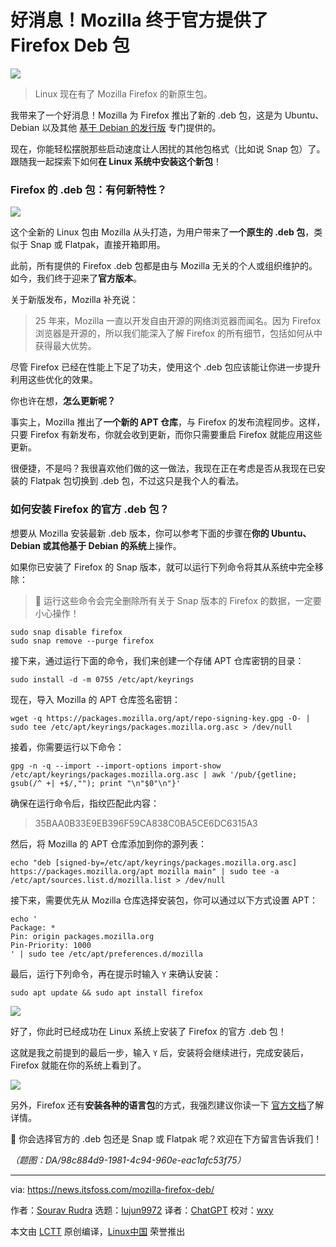 [#]: subject: "Ah, Snap! Firefox is Finally Providing Deb Package for Debian and Ubuntu Users"
[#]: via: "https://news.itsfoss.com/mozilla-firefox-deb/"
[#]: author: "Sourav Rudra https://news.itsfoss.com/author/sourav/"
[#]: collector: "lujun9972/lctt-scripts-1705972010"
[#]: translator: "ChatGPT"
[#]: reviewer: "wxy"
[#]: publisher: "wxy"
[#]: url: "https://linux.cn/article-16585-1.html"

好消息！Mozilla 终于官方提供了 Firefox Deb 包
======

![][0]

> Linux 现在有了 Mozilla Firefox 的新原生包。

我带来了一个好消息！Mozilla 为 Firefox 推出了新的 .deb 包，这是为 Ubuntu、Debian 以及其他 [基于 Debian 的发行版][1] 专门提供的。

现在，你能轻松摆脱那些启动速度让人困扰的其他包格式（比如说 Snap 包）了。跟随我一起探索下如何**在 Linux 系统中安装这个新包**！

### Firefox 的 .deb 包：有何新特性？

![][3]

这个全新的 Linux 包由 Mozilla 从头打造，为用户带来了**一个原生的 .deb 包**，类似于 Snap 或 Flatpak，直接开箱即用。

此前，所有提供的 Firefox .deb 包都是由与 Mozilla 无关的个人或组织维护的。如今，我们终于迎来了**官方版本**。

关于新版发布，Mozilla 补充说：

> 25 年来，Mozilla 一直以开发自由开源的网络浏览器而闻名。因为 Firefox 浏览器是开源的，所以我们能深入了解 Firefox 的所有细节，包括如何从中获得最大优势。

尽管 Firefox 已经在性能上下足了功夫，使用这个 .deb 包应该能让你进一步提升利用这些优化的效果。

你也许在想，**怎么更新呢？**

事实上，Mozilla 推出了**一个新的 APT 仓库**，与 Firefox 的发布流程同步。这样，只要 Firefox 有新发布，你就会收到更新，而你只需要重启 Firefox 就能应用这些更新。

很便捷，不是吗？我很喜欢他们做的这一做法，我现在正在考虑是否从我现在已安装的 Flatpak 包切换到 .deb 包，不过这只是我个人的看法。

### 如何安装 Firefox 的官方 .deb 包？

想要从 Mozilla 安装最新 .deb 版本，你可以参考下面的步骤在**你的 Ubuntu、Debian 或其他基于 Debian 的系统**上操作。

如果你已安装了 Firefox 的 Snap 版本，就可以运行下列命令将其从系统中完全移除：

> 🚧 运行这些命令会完全删除所有关于 Snap 版本的 Firefox 的数据，一定要小心操作！

```
sudo snap disable firefox
sudo snap remove --purge firefox
```

接下来，通过运行下面的命令，我们来创建一个存储 APT 仓库密钥的目录：

```
sudo install -d -m 0755 /etc/apt/keyrings
```

现在，导入 Mozilla 的 APT 仓库签名密钥：

```
wget -q https://packages.mozilla.org/apt/repo-signing-key.gpg -O- | sudo tee /etc/apt/keyrings/packages.mozilla.org.asc > /dev/null
```

接着，你需要运行以下命令：

```
gpg -n -q --import --import-options import-show /etc/apt/keyrings/packages.mozilla.org.asc | awk '/pub/{getline; gsub(/^ +| +$/,""); print "\n"$0"\n"}'
```

确保在运行命令后，指纹匹配此内容：

> 35BAA0B33E9EB396F59CA838C0BA5CE6DC6315A3

然后，将 Mozilla 的 APT 仓库添加到你的源列表：

```
echo "deb [signed-by=/etc/apt/keyrings/packages.mozilla.org.asc] https://packages.mozilla.org/apt mozilla main" | sudo tee -a /etc/apt/sources.list.d/mozilla.list > /dev/null
```

接下来，需要优先从 Mozilla 仓库选择安装包，你可以通过以下方式设置 APT：

```
echo '
Package: *
Pin: origin packages.mozilla.org
Pin-Priority: 1000
' | sudo tee /etc/apt/preferences.d/mozilla
```

最后，运行下列命令，再在提示时输入 `Y` 来确认安装：

```
sudo apt update && sudo apt install firefox
```

![][5]

好了，你此时已经成功在 Linux 系统上安装了 Firefox 的官方 .deb 包！

这就是我之前提到的最后一步，输入 `Y` 后，安装将会继续进行，完成安装后，Firefox 就能在你的系统上看到了。

![][6]

另外，Firefox 还有**安装各种的语言包**的方式，我强烈建议你读一下 [官方文档][7]了解详情。

💬 你会选择官方的 .deb 包还是 Snap 或 Flatpak 呢？欢迎在下方留言告诉我们！

*（题图：DA/98c884d9-1981-4c94-960e-eac1afc53f75）*

--------------------------------------------------------------------------------

via: https://news.itsfoss.com/mozilla-firefox-deb/

作者：[Sourav Rudra][a]
选题：[lujun9972][b]
译者：[ChatGPT](https://linux.cn/lctt/ChatGPT)
校对：[wxy](https://github.com/wxy)

本文由 [LCTT](https://github.com/LCTT/TranslateProject) 原创编译，[Linux中国](https://linux.cn/) 荣誉推出

[a]: https://news.itsfoss.com/author/sourav/
[b]: https://github.com/lujun9972
[1]: https://itsfoss.com/debian-based-distros/
[2]: https://itsfoss.com/content/images/size/w256h256/2022/12/android-chrome-192x192.png
[3]: https://news.itsfoss.com/content/images/2024/01/Mozilla_Firefox_Deb_a.png
[4]: https://news.itsfoss.com/content/images/2023/04/Follow-us-on-Google-News.png
[5]: https://news.itsfoss.com/content/images/2024/01/Mozilla_Firefox_Deb_b.png
[6]: https://news.itsfoss.com/content/images/2024/01/Mozilla_Firefox_Deb_c-1.png
[7]: https://support.mozilla.org/en-US/kb/install-firefox-linux
[0]: https://img.linux.net.cn/data/attachment/album/202401/26/150752nwf3fimewwilyfii.jpg